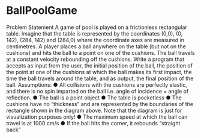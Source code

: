 # BallPoolGame
Problem Statement A game of pool is played on a frictionless rectangular table. Imagine that the table is represented by the coordinates (0,0), (0, 142), (284, 142) and (284,0) where the coordinate axes are measured in centimetres. A player places a ball anywhere on the table (but not on the cushions) and hits the ball to a point on one of the cushions. The ball travels at a constant velocity rebounding off the cushions. Write a program that accepts as input from the user, the initial position of the ball, the position of the point at one of the cushions at which the ball makes its first impact, the time the ball travels around the table, and as output, the final position of the ball. Assumptions: ● All collisions with the cushions are perfectly elastic, and there is no spin imparted on the ball i.e. angle of incidence = angle of reflection. ● The ball is a point object ● The table is pocketless ● The cushions have no “thickness” and are represented by the boundaries of the rectangle shown in the diagram above. Note that the diagram is just for visualization purposes only! ● The maximum speed at which the ball can travel is at 1000 cm/s ● If the ball hits the corner, it rebounds “straight back”

